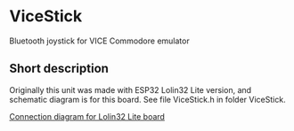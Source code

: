 # ViceStick
Bluetooth joystick for VICE Commodore emulator
## Short description
Originally this unit was made with ESP32 Lolin32 Lite version, and schematic diagram is for this board. See file ViceStick.h in folder ViceStick.

[Connection diagram for Lolin32 Lite board](https://github.com/ethanak/ViceStick/images/schematic.png)

